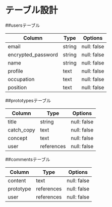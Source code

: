 # テーブル設計

##usersテーブル

| Column             | Type   | Options     |
| ------------------ | ------ | ----------- |
|email               | string | null: false |
|encrypted_password  | string | null: false |
|name                | string | null: false |
|profile             | text | null: false |
|occupation          | text | null: false |
|position            | text | null: false |

##prototypesテーブル

| Column             | Type   | Options     |
| ------------------ | ------ | ----------- |
|title               | string | null: false  |
|catch_copy          | text | null: false |
|concept             | text | null: false |
|user                | references | null: false |

##commentsテーブル

| Column             | Type   | Options     |
| ------------------ | ------ | ----------- |
|content             | text | null: false |
|prototype           | references | null: false|
|user                | references | null: false |